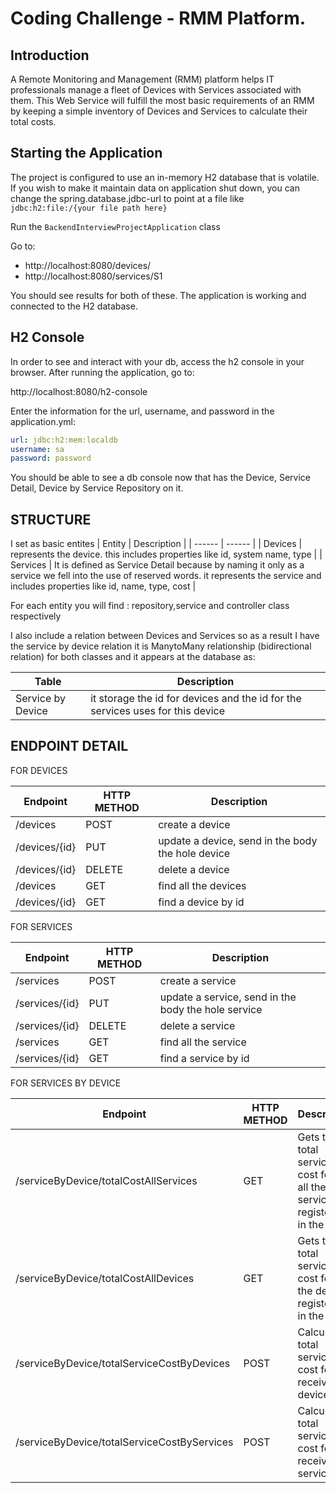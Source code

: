 # Coding Challenge - RMM Platform.

## Introduction
A Remote Monitoring and Management (RMM) platform helps IT professionals manage a
fleet of Devices with Services associated with them. This Web Service will fulfill the most
basic requirements of an RMM by keeping a simple inventory of Devices and Services to
calculate their total costs.


## Starting the Application

The project is configured to use an in-memory H2 database that is volatile. If you wish to make it maintain data on application shut down, you can change the spring.database.jdbc-url to point at a file like `jdbc:h2:file:/{your file path here}`

Run the `BackendInterviewProjectApplication` class

Go to:
* http://localhost:8080/devices/
* http://localhost:8080/services/S1

You should see results for both of these. The application is working and connected to the H2 database. 

## H2 Console 

In order to see and interact with your db, access the h2 console in your browser.
After running the application, go to:

http://localhost:8080/h2-console

Enter the information for the url, username, and password in the application.yml:

```yml
url: jdbc:h2:mem:localdb
username: sa 
password: password
```

You should be able to see a db console now that has the Device, Service Detail, Device by Service Repository on it.

## STRUCTURE

 I set as basic entites 
| Entity | Description |
| ------ | ------ |
| Devices | represents the device. this includes properties like id, system name, type |
| Services | It is defined as Service Detail because by naming it only as a service we fell into the use of reserved words. it represents the service and includes properties like id, name, type, cost |

For each entity you will find : repository,service and controller class respectively

I also include a relation between Devices and Services so as a result I have the service by device relation
it is  ManytoMany relationship (bidirectional relation)  for both classes and it appears at the database as:

| Table | Description |
| ------ | ------ |
| Service by Device | it storage the id for devices and the id for the services uses for this device  |

## ENDPOINT DETAIL

FOR DEVICES 

| Endpoint | HTTP METHOD| Description |
| ------ | ------ | ------ |
|/devices | POST  | create a device |
|/devices/{id} | PUT  | update a device, send in the body the hole device |
|/devices/{id} | DELETE  | delete a device |
|/devices | GET  | find all the devices |
|/devices/{id} | GET  | find a device by id |

FOR SERVICES 

| Endpoint | HTTP METHOD| Description |
| ------ | ------ | ------ |
|/services | POST  | create a service |
|/services/{id} | PUT  | update a service, send in the body the hole service |
|/services/{id} | DELETE  | delete a service |
|/services | GET  | find all the service |
|/services/{id} | GET  | find a service by id |

FOR SERVICES BY DEVICE

| Endpoint | HTTP METHOD| Description |
| ------ | ------ | ------ |
|/serviceByDevice/totalCostAllServices | GET  |Gets the total services cost for the all the services registered in the db |
|/serviceByDevice/totalCostAllDevices | GET  | Gets the total services cost for all the devices registered in the db |
|/serviceByDevice/totalServiceCostByDevices | POST  | Calculate total services cost for a receive devices list |
|/serviceByDevice/totalServiceCostByServices | POST  | Calculate total services cost for a receive services list |
